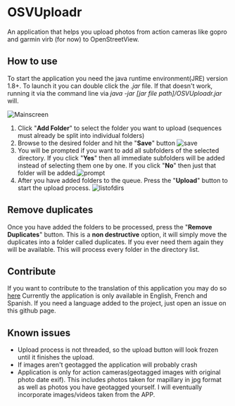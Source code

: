 # OSVUploadr

An application that helps you upload photos from action cameras like gopro and garmin virb (for now) to OpenStreetView.

## How to use ##
To start the application you need the java runtime environment(JRE) version 1.8+. To launch it you can double click the *.jar* file. If that doesn't work, running it via the command line via *java -jar [jar file path]/OSVUploadr.jar* will.

![Mainscreen](https://cloud.githubusercontent.com/assets/498547/17795874/01a06620-658a-11e6-9b05-79c5236b1cee.PNG)

1. Click "**Add Folder**" to select the folder you want to upload (sequences must already be split into individual folders)
2. Browse to the desired folder and hit the "**Save**" button ![save](https://cloud.githubusercontent.com/assets/498547/17811191/630c3ff0-65ef-11e6-9b76-8ca7c87479f8.PNG)
3. You will be prompted if you want to add all subfolders of the selected directory. If you click "**Yes**" then all immediate subfolders will be added instead of selecting them one by one. If you click "**No**" then just that folder will be added.![prompt](https://cloud.githubusercontent.com/assets/498547/17811312/10916790-65f0-11e6-995f-78b1650bcc96.PNG)
4. After you have added folders to the queue. Press the "**Upload**" button to start the upload process. ![listofdirs](https://cloud.githubusercontent.com/assets/498547/17811345/3a7fb8ae-65f0-11e6-912c-e5224b0bb523.PNG)

## Remove duplicates ##
Once you have added the folders to be processed, press the "**Remove Duplicates**" button.
This is a **non destructive** option, it will simply move the duplicates into a folder called duplicates. If you ever need them again they will be available. This will process every folder in the directory list.

## Contribute ##
If you want to contribute to the translation of this application you may do so [here](https://www.transifex.com/james2432/osvuploadr)
Currently the application is only available in English, French and Spanish. If you need a language added to the project, just open an issue on this github page.

## Known issues ##
- Upload process is not threaded, so the upload button will look frozen until it finishes the upload.
- If images aren't geotagged the application will probably crash
- Application is only for action cameras(geotagged images with original photo date exif). This includes photos taken for mapillary in jpg format as well as photos you have geotagged yourself. I will eventually incorporate images/videos taken from the APP.